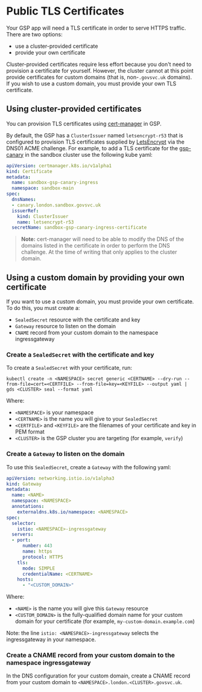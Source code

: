 # Public TLS Certificates

Your GSP app will need a TLS certificate in order to serve HTTPS
traffic.  There are two options:

 - use a cluster-provided certificate
 - provide your own certificate

Cluster-provided certificates require less effort because you don't
need to provision a certificate for yourself.  However, the cluster
cannot at this point provide certificates for custom domains (that is,
non-`.govsvc.uk` domains).  If you wish to use a custom domain, you
must provide your own TLS certificate.

## Using cluster-provided certificates

You can provision TLS certificates using [cert-manager][] in GSP.

By default, the GSP has a `ClusterIssuer` named `letsencrypt-r53` that is configured to provision TLS certificates supplied by [LetsEncrypt][] via the DNS01 ACME challenge. For example, to add a TLS certificate for the [gsp-canary][] in the sandbox cluster use the following kube yaml:

```yaml
apiVersion: certmanager.k8s.io/v1alpha1
kind: Certificate
metadata:
  name: sandbox-gsp-canary-ingress
  namespace: sandbox-main
spec:
  dnsNames:
  - canary.london.sandbox.govsvc.uk
  issuerRef:
    kind: ClusterIssuer
    name: letsencrypt-r53
  secretName: sandbox-gsp-canary-ingress-certificate
```

> **Note:** cert-manager will need to be able to modify the DNS of the domains listed in the certificate in order to perform the DNS challenge. At the time of writing that only applies to the cluster domain.

## Using a custom domain by providing your own certificate

If you want to use a custom domain, you must provide your own
certificate.  To do this, you must create a:

 - `SealedSecret` resource with the certificate and key
 - `Gateway` resource to listen on the domain
 - `CNAME` record from your custom domain to the namespace ingressgateway

### Create a `SealedSecret` with the certificate and key

To create a `SealedSecret` with your certificate, run:

    kubectl create -n <NAMESPACE> secret generic <CERTNAME> --dry-run --from-file=cert=<CERTFILE> --from-file=key=<KEYFILE> --output yaml | gds <CLUSTER> seal --format yaml

Where:

 - `<NAMESPACE>` is your namespace
 - `<CERTNAME>` is the name you will give to your `SealedSecret`
 - `<CERTFILE>` and `<KEYFILE>` are the filenames of your certificate
   and key in PEM format
 - `<CLUSTER>` is the GSP cluster you are targeting (for example,
   `verify`)

### Create a `Gateway` to listen on the domain

To use this `SealedSecret`, create a `Gateway` with the following
yaml:

```yaml
apiVersion: networking.istio.io/v1alpha3
kind: Gateway
metadata:
  name: <NAME>
  namespace: <NAMESPACE>
  annotations:
    externaldns.k8s.io/namespace: <NAMESPACE>
spec:
  selector:
    istio: <NAMESPACE>-ingressgateway
  servers:
  - port:
      number: 443
      name: https
      protocol: HTTPS
    tls:
      mode: SIMPLE
      credentialName: <CERTNAME>
    hosts:
      - "<CUSTOM_DOMAIN>"
```

Where:

 - `<NAME>` is the name you will give this `Gateway` resource
 - `<CUSTOM_DOMAIN>` is the fully-qualified domain name for your
   custom domain for your certificate (for example,
   `my-custom-domain.example.com`)

Note: the line `istio: <NAMESPACE>-ingressgateway` selects the
ingressgateway in your namespace.

### Create a CNAME record from your custom domain to the namespace ingressgateway

In the DNS configuration for your custom domain, create a CNAME record
from your custom domain to `<NAMESPACE>.london.<CLUSTER>.govsvc.uk`.

[cert-manager]: https://docs.cert-manager.io/en/latest/
[gsp-canary]: https://github.com/alphagov/gsp/tree/master/components/canary
[LetsEncrypt]: https://letsencrypt.org/
